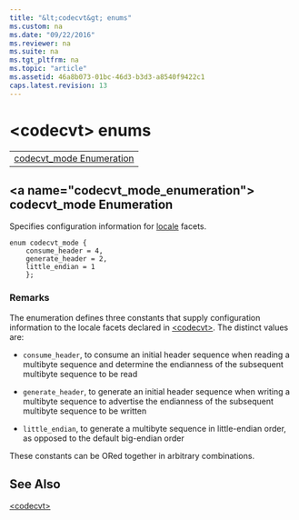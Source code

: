 ```yaml
---
title: "&lt;codecvt&gt; enums"
ms.custom: na
ms.date: "09/22/2016"
ms.reviewer: na
ms.suite: na
ms.tgt_pltfrm: na
ms.topic: "article"
ms.assetid: 46a8b073-01bc-46d3-b3d3-a8540f9422c1
caps.latest.revision: 13
---
```

# &lt;codecvt&gt; enums
||  
|-|  
|[codecvt_mode Enumeration](#codecvt_mode_enumeration)|  
  
##  \<a name="codecvt_mode_enumeration"></a>  codecvt_mode Enumeration  
 Specifies configuration information for [locale](../vs140/locale-class.md) facets.  
  
```  
enum codecvt_mode {  
    consume_header = 4,  
    generate_header = 2,  
    little_endian = 1  
    };  
```  
  
### Remarks  
 The enumeration defines three constants that supply configuration information to the locale facets declared in [\<codecvt>](../vs140/-codecvt-.md). The distinct values are:  
  
-   `consume_header`, to consume an initial header sequence when reading a multibyte sequence and determine the endianness of the subsequent multibyte sequence to be read  
  
-   `generate_header`, to generate an initial header sequence when writing a multibyte sequence to advertise the endianness of the subsequent multibyte sequence to be written  
  
-   `little_endian`, to generate a multibyte sequence in little-endian order, as opposed to the default big-endian order  
  
 These constants can be ORed together in arbitrary combinations.  
  
## See Also  
 [&lt;codecvt&gt;](../vs140/-codecvt-.md)